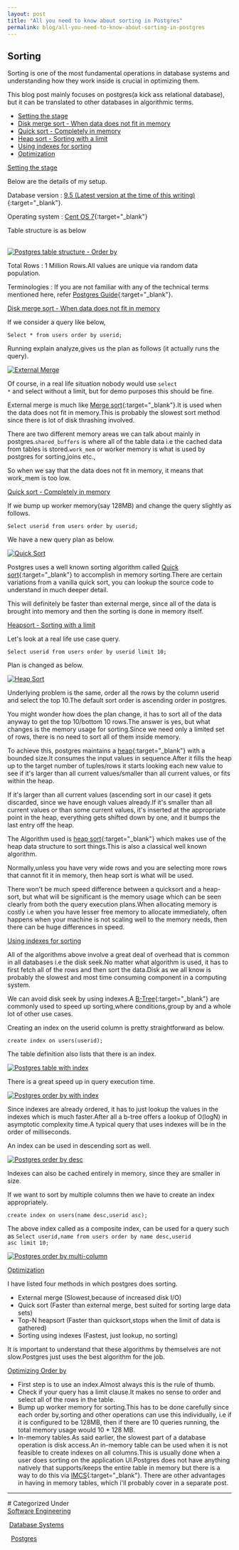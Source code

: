 ```yaml
---
layout: post
title: "All you need to know about sorting in Postgres"
permalink: blog/all-you-need-to-know-about-sorting-in-postgres
---
```



## Sorting

Sorting is one of the most fundamental operations in database systems and understanding how they work inside is crucial in optimizing them.

This blog post mainly focuses on postgres(a kick ass relational database), but it can be translated to other databases in algorithmic terms.
 
- [Setting the stage](#SettingStage)
- [Disk merge sort - When data does not fit in memory](#DiskMerge)
- [Quick sort - Completely in memory](#QuickSort)
- [Heap sort - Sorting with a limit](#Heapsort)
- [Using indexes for sorting](#Indexes)
- [Optimization](#Optimization)

<a name="SettingStage"><u>Setting the stage</u></a>

Below are the details of my setup.

<i class="fa fa-database fa-lg space-right"></i> Database version : [9.5 (Latest version at the time of this writing)](http://www.postgresql.org/about/news/1636/){:target="_blank"}.
    
<i class="fa fa-server fa-lg space-right"></i> Operating system : [Cent OS 7](https://www.centos.org/){:target="_blank"}

<i class="fa fa-table fa-lg space-right"></i> Table structure is as below

<br> 

<a class="image" href="/images/postgres-orderby-table-structure.png">
<img src="/images/postgres-orderby-table-structure.png" alt="Postgres table structure - Order by"/>
</a>

<br>

<i class="fa fa-bar-chart fa-lg space-right"></i> Total Rows : 1 Million Rows.All values are unique via random data population.

<i class="fa fa-bell fa-lg space-right"></i> Terminologies : If you are not familiar with any of the technical terms mentioned here, refer [Postgres Guide](http://postgresguide.com/){:target="_blank"}.

<a name="DiskMerge"><u>Disk merge sort - When data does not fit in memory</u></a>

If we consider a query like below,

<code>Select * from users order by userid;</code>

Running explain analyze,gives us the plan as follows (it actually runs the query).

<a class="image" href="/images/postgres-orderby-external-merge.png">
<img src="/images/postgres-orderby-external-merge.png" alt="External Merge"/>
</a>

Of course, in a real life situation nobody would use <code>select *</code> and select without a limit, but for demo purposes this should be fine.

External merge is much like [Merge sort](https://en.wikipedia.org/wiki/Merge_sort){:target="_blank"}.It is used when the data does not fit in memory.This is probably the slowest sort method since
there is lot of disk thrashing involved.

There are two different memory areas we can talk about mainly in postgres.<code>shared_buffers</code> is where all of the table data i.e the cached data from tables is stored.<code>work_mem</code> or worker memory
is what is used by postgres for sorting,joins etc.,

So when we say that the data does not fit in memory, it means that work_mem is too low.

<a name="QuickSort"><u>Quick sort - Completely in memory</u></a>

If we bump up worker memory(say 128MB) and change the query slightly as follows.

<code>Select userid from users order by userid;</code>

We have a new query plan as below.

<a class="image" href="/images/postgres-orderby-quicksort.png">
<img src="/images/postgres-orderby-quicksort.png" alt="Quick Sort"/>
</a>

Postgres uses a well known sorting algorithm called [Quick sort](https://en.wikipedia.org/wiki/Quicksort){:target="_blank"} to accomplish in memory sorting.There are certain variations from a vanilla
quick sort, you can lookup the source code to understand in much deeper detail.

This will definitely be faster than external merge, since all of the data is brought into memory and then the sorting is done in memory itself.

<a name="Heapsort"><u>Heapsort - Sorting with a limit</u></a>

Let's look at a real life use case query.

<code>Select userid from users order by userid limit 10;</code>

Plan is changed as below.

<a class="image" href="/images/postgres-orderby-heapsort.png">
<img src="/images/postgres-orderby-heapsort.png" alt="Heap Sort"/>
</a>

Underlying problem is the same, order all the rows by the column userid and select the top 10.The default sort order is ascending order in postgres.

You might wonder how does the plan change, it has to sort all of the data anyway to get the top 10/bottom 10 rows.The answer is yes, but what changes is the memory usage for sorting.Since
we need only a limited set of rows, there is no need to sort all of them inside memory.

To achieve this, postgres maintains a [heap](https://en.wikipedia.org/wiki/Heap_(data_structure)){:target="_blank"} with a bounded size.It consumes the input values in sequence.After it fills the heap up to the target number of tuples/rows it starts looking each new value to see if it's larger than all current values/smaller than all current values, or fits within the heap.

If it's larger than all current values (ascending sort in our case) it gets discarded, since we have enough values already.If it's smaller than all current values or than some current values, it's inserted at the appropriate point in the heap, everything gets shifted down by one, and it bumps the last entry off the heap.               

The Algorithm used is [heap sort](https://en.wikipedia.org/wiki/Heapsort){:target="_blank"} which makes use of the heap data structure to sort things.This is also a classical well known algorithm.

Normally,unless you have very wide rows and you are selecting more rows that cannot fit it in memory, then heap sort is what will be used.

There won't be much speed difference between a quicksort and a heap-sort, but what will be significant is the memory usage which can be seen clearly from both the query execution plans.When allocating 
memory is costly i.e when you have lesser free memory to allocate immediately, often happens when your machine is not scaling well to the memory needs, then there can be huge differences in speed.

<a name="Indexes"><u>Using indexes for sorting</u></a>

All of the algorithms above involve a great deal of overhead that is common in all databases i.e the disk seek.No matter what algorithm is used, it has to first fetch all of the rows and then 
sort the data.Disk as we all know is probably the slowest and most time consuming component in a computing system.

We can avoid disk seek by using indexes.A [B-Tree](https://en.wikipedia.org/wiki/B-tree){:target="_blank"} are commonly used to speed up sorting,where conditions,group by and a whole lot of
other use cases.

Creating an index on the userid column is pretty straightforward as below.

<code>create index on users(userid);</code>

The table definition also lists that there is an index.

<a class="image" href="/images/postgres-table-def-with-index.png">
<img src="/images/postgres-table-def-with-index.png" alt="Postgres table with index"/>
</a>

There is a great speed up in query execution time.

<a class="image" href="/images/postgres-orderby-indexes.png">
<img src="/images/postgres-orderby-indexes.png" alt="Postgres order by with index"/>
</a>

Since indexes are already ordered, it has to just lookup the values in the indexes which is much faster.After all a b-tree offers a lookup of O(logN) in asymptotic complexity time.A typical query that uses indexes will be in the order of milliseconds.

An index can be used in descending sort as well.

<a class="image" href="/images/postgres-orderby-index-backwards.png">
<img src="/images/postgres-orderby-index-backwards.png" alt="Postgres order by desc"/>
</a>

Indexes can also be cached entirely in memory, since they are smaller in size.

If we want to sort by multiple columns then we have to create an index appropriately.

<code>create index on users(name desc,userid asc);</code>

The above index called as a composite index, can be used for a query such as <code>Select userid,name from users order by name desc,userid asc limit 10;</code>

<a class="image" href="/images/postgres-orderby-multicolumn-sort.png">
<img src="/images/postgres-orderby-multicolumn-sort.png" alt="Postgres order by multi-column"/>
</a>

<a name="Optimization"><u>Optimization</u></a>

I have listed four methods in which postgres does sorting.

- External merge (Slowest,because of increased disk I/O)
- Quick sort (Faster than external merge, best suited for sorting large data sets)
- Top-N heapsort (Faster than quicksort,stops when the limit of data is gathered)
- Sorting using indexes (Fastest, just lookup, no sorting)

It is important to understand that these algorithms by themselves are not slow.Postgres just uses the best algorithm for the job.

<u>Optimizing Order by</u>

- First step is to use an index.Almost always this is the rule of thumb.
- Check if your query has a limit clause.It makes no sense to order and select all of the rows in the table.
- Bump up worker memory for sorting.This has to be done carefully since each order by,sorting and other operations can use this individually, i.e if it is configured to be 128MB,
then if there are 10 queries running, the total memory usage would 10 * 128 MB.
- In-memory tables.As said earlier, the slowest part of a database operation is disk access.An in-memory table can be used when it is not feasible to create indexes on all columns.This is usually done
when a user does sorting on the application UI.Postgres does not have anything natively that supports/keeps the entire table in memory but there is a way to do this via [IMCS](https://github.com/knizhnik/imcs){:target="_blank"}.
There are other advantages in having in memory tables, which i'll probably cover in a separate post.


<hr>
# Categorized Under
<br>
<i class="fa fa-folder-o"></i><a id="category" href="/blog-list?item-0" onClick="nav()">Software Engineering</a>

&nbsp;<i class="fa fa-folder-o"></i><a id="category" href="/blog-list?item-0&item-0-4" onClick="nav()">Database Systems</a>

&nbsp;&nbsp;<i class="fa fa-folder-o"></i><a id="category" href="/blog-list?item-0&item-0-4&item-0-4-0" onClick="nav()">Postgres</a>